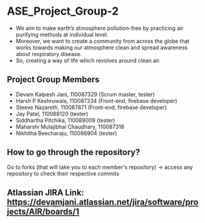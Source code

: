 # ASE_Project_Group-2

- We aim to make earth’s atmosphere pollution-free by practicing air purifying methods at individual level. 
- Moreover, we want to create a community from across the globe that works towards making our atmosphere clean and spread awareness about respiratory disease. 
- So, creating a way of life which revolves around clean air.

## Project Group Members

* Devam Kalpesh Jani, 110087329 (Scrum master, tester)
* Harsh P Keshruwala,	110087334 (Front-end, firebase developer)
* Steeve Nazareth,	110087871 (Front-end, firebase developer)
* Jay Patel,	110088120 (tester)
* Siddhartha Pitchika,	110089009 (tester)     
* Maharshi Mulajibhai Chaudhary,	110087318
* Nikhitha Beecharaju,	110086904 (tester)

## How to go through the repository?

Go to forks (that will take you to each member's repository) -> access any repository to check their respective commits

## Atlassian JIRA Link: https://devamjani.atlassian.net/jira/software/projects/AIR/boards/1
